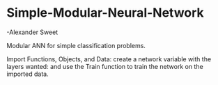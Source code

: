 # Simple-Modular-Neural-Network
-Alexander Sweet


Modular ANN for simple classification problems. 

Import Functions, Objects, and Data: 
create a network variable with the layers wanted: 
and use the Train function to train the network on the imported data.
